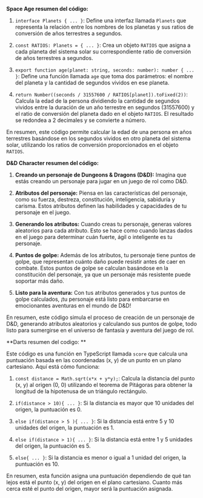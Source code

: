 
**Space Age resumen del código:**

1. `interface Planets { ... }`: Define una interfaz llamada `Planets` que representa la relación entre los nombres de los planetas y sus ratios de conversión de años terrestres a segundos.
    
2. `const RATIOS: Planets = { ... }`: Crea un objeto `RATIOS` que asigna a cada planeta del sistema solar su correspondiente ratio de conversión de años terrestres a segundos.
    
3. `export function age(planet: string, seconds: number): number { ... }`: Define una función llamada `age` que toma dos parámetros: el nombre del planeta y la cantidad de segundos vividos en ese planeta.
    
4. `return Number((seconds / 31557600 / RATIOS[planet]).toFixed(2))`: Calcula la edad de la persona dividiendo la cantidad de segundos vividos entre la duración de un año terrestre en segundos (31557600) y el ratio de conversión del planeta dado en el objeto `RATIOS`. El resultado se redondea a 2 decimales y se convierte a número.
    

En resumen, este código permite calcular la edad de una persona en años terrestres basándose en los segundos vividos en otro planeta del sistema solar, utilizando los ratios de conversión proporcionados en el objeto `RATIOS`.

  
**D&D Character resumen del código:**

1. **Creando un personaje de Dungeons & Dragons (D&D):** Imagina que estás creando un personaje para jugar en un juego de rol como D&D.
    
2. **Atributos del personaje:** Piensa en las características del personaje, como su fuerza, destreza, constitución, inteligencia, sabiduría y carisma. Estos atributos definen las habilidades y capacidades de tu personaje en el juego.
    
3. **Generando los atributos:** Cuando creas tu personaje, generas valores aleatorios para cada atributo. Esto se hace como cuando lanzas dados en el juego para determinar cuán fuerte, ágil o inteligente es tu personaje.
    
4. **Puntos de golpe:** Además de los atributos, tu personaje tiene puntos de golpe, que representan cuánto daño puede resistir antes de caer en combate. Estos puntos de golpe se calculan basándose en la constitución del personaje, ya que un personaje más resistente puede soportar más daño.
    
5. **Listo para la aventura:** Con tus atributos generados y tus puntos de golpe calculados, ¡tu personaje está listo para embarcarse en emocionantes aventuras en el mundo de D&D!
    

En resumen, este código simula el proceso de creación de un personaje de D&D, generando atributos aleatorios y calculando sus puntos de golpe, todo listo para sumergirse en el universo de fantasía y aventura del juego de rol.

**Darts resumen del codigo: **
  
Este código es una función en TypeScript llamada `score` que calcula una puntuación basada en las coordenadas (x, y) de un punto en un plano cartesiano. Aquí está cómo funciona:

1. `const distance = Math.sqrt(x*x + y*y);`: Calcula la distancia del punto (x, y) al origen (0, 0) utilizando el teorema de Pitágoras para obtener la longitud de la hipotenusa de un triángulo rectángulo.
    
2. `if(distance > 10){ ... }`: Si la distancia es mayor que 10 unidades del origen, la puntuación es 0.
    
3. `else if(distance > 5 ){ ... }`: Si la distancia está entre 5 y 10 unidades del origen, la puntuación es 1.
    
4. `else if(distance > 1){ ... }`: Si la distancia está entre 1 y 5 unidades del origen, la puntuación es 5.
    
5. `else{ ... }`: Si la distancia es menor o igual a 1 unidad del origen, la puntuación es 10.
    

En resumen, esta función asigna una puntuación dependiendo de qué tan lejos está el punto (x, y) del origen en el plano cartesiano. Cuanto más cerca esté el punto del origen, mayor será la puntuación asignada.
